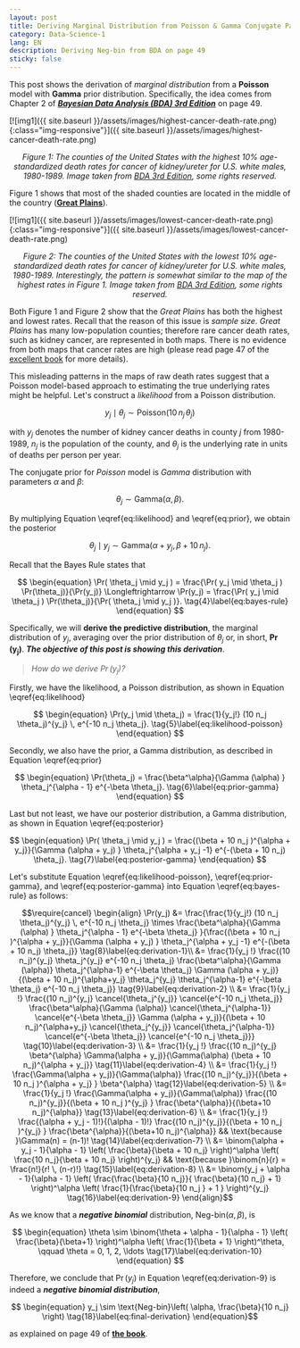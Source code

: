 ```yaml
---
layout: post
title: Deriving Marginal Distribution from Poisson & Gamma Conjugate Pair
category: Data-Science-1
lang: EN
description: Deriving Neg-bin from BDA on page 49
sticky: false
---
```


This post shows the derivation of _marginal distribution_ from a **Poisson** model with **Gamma** prior distribution. Specifically, the idea comes from Chapter 2 of [_**Bayesian Data Analysis (BDA) 3rd Edition**_](http://www.stat.columbia.edu/~gelman/book/BDA3.pdf) on page 49.    

[![img1]({{ site.baseurl }}/assets/images/highest-cancer-death-rate.png){:class="img-responsive"}]({{ site.baseurl }}/assets/images/highest-cancer-death-rate.png)*<center>$\pmb{\text{Figure 1}}$: The counties of the United States with the highest 10% age-standardized death rates for cancer of kidney/ureter for U.S. white males, 1980-1989. Image taken from <a href="http://www.stat.columbia.edu/~gelman/book/BDA3.pdf">BDA 3rd Edition</a>, some rights reserved.</center>*
     
$\text{Figure 1}$ shows that most of the shaded counties are located in the middle of the country ([**Great Plains**](https://en.wikipedia.org/wiki/Great_Plains)). 

[![img1]({{ site.baseurl }}/assets/images/lowest-cancer-death-rate.png){:class="img-responsive"}]({{ site.baseurl }}/assets/images/lowest-cancer-death-rate.png)*<center>$\pmb{\text{Figure 2}}$: The counties of the United States with the lowest 10% age-standardized death rates for cancer of kidney/ureter for U.S. white males, 1980-1989. Interestingly, the pattern is somewhat similar to the map of the highest rates in $\text{Figure 1}$. Image taken from <a href="http://www.stat.columbia.edu/~gelman/book/BDA3.pdf">BDA 3rd Edition</a>, some rights reserved.</center>*
    
Both $\text{Figure 1}$ and $\text{Figure 2}$ show that the _Great Plains_ has both the highest and lowest rates. Recall that the reason of this issue is _sample size_. _Great Plains_ has many low-population counties; therefore rare cancer death rates, such as kidney cancer, are represented in both maps. There is no evidence from both maps that cancer rates are high (please read page 47 of the [excellent book](http://www.stat.columbia.edu/~gelman/book/BDA3.pdf) for more details). 
    
This misleading patterns in the maps of raw death rates suggest that a Poisson model-based approach to estimating the true underlying rates might be helpful. Let's construct a _likelihood_ from a Poisson distribution.
   
$$ \begin{equation}
  y_j \mid \theta_j \sim \text{Poisson}(10 \, n_j \, \theta_j) \tag{1}\label{eq:likelihood}
\end{equation}$$  
   
with $y_j$ denotes the number of kidney cancer deaths in county $j$ from 1980-1989, $n_j$ is the population of the county, and $\theta_j$ is the underlying rate in units of deaths per person per year. 

The conjugate prior for _Poisson_ model is _Gamma_ distribution with parameters $\alpha$ and $\beta$:

$$ \begin{equation}
  \theta_j \sim \text{Gamma}(\alpha, \beta). \tag{2}\label{eq:prior}
\end{equation}$$

By multiplying Equation \eqref{eq:likelihood} and \eqref{eq:prior}, we obtain the posterior

$$ \begin{equation}
  \theta_j \mid y_j \sim \text{Gamma}(\alpha + y_j, \beta + 10 \, n_j). \tag{3}\label{eq:posterior}
\end{equation}$$

Recall that the Bayes Rule states that

$$ \begin{equation}
	\Pr( \theta_j \mid y_j ) = \frac{\Pr( y_j \mid \theta_j ) \Pr(\theta_j)}{\Pr(y_j)} \Longleftrightarrow \Pr(y_j) = \frac{\Pr( y_j \mid \theta_j ) \Pr(\theta_j)}{\Pr( \theta_j \mid y_j )}. \tag{4}\label{eq:bayes-rule}
\end{equation} $$

Specifically, we will **derive the predictive distribution**, the marginal distribution of $y_j$, averaging over the prior distribution of $\theta_j$ or, in short, $\pmb{\Pr(y_j)}$.  _**The objective of this post is showing this derivation**_.   

> _How do we derive $\Pr(y_j)$?_

Firstly, we have the likelihood, a Poisson distribution, as shown in Equation \eqref{eq:likelihood}

$$ \begin{equation}
	\Pr(y_j \mid \theta_j) = \frac{1}{y_j!} (10 n_j \theta_j)^{y_j} \, e^{-10  n_j  \theta_j}. \tag{5}\label{eq:likelihood-poisson}
\end{equation} $$ 

Secondly, we also have the prior, a Gamma distribution, as described in Equation \eqref{eq:prior}

$$ \begin{equation}
	\Pr(\theta_j) = \frac{\beta^\alpha}{\Gamma (\alpha) } \theta_j^{\alpha - 1} e^{-\beta \theta_j}. \tag{6}\label{eq:prior-gamma}
\end{equation} $$ 

Last but not least, we have our posterior distribution, a Gamma distribution, as shown in Equation \eqref{eq:posterior}

$$ \begin{equation}
	\Pr( \theta_j \mid y_j ) = \frac{(\beta + 10 n_j )^{\alpha + y_j}}{\Gamma (\alpha + y_j) } \theta_j^{\alpha + y_j -1} e^{-(\beta + 10 n_j) \theta_j}. \tag{7}\label{eq:posterior-gamma}
\end{equation} $$ 

Let's substitute Equation \eqref{eq:likelihood-poisson}, \eqref{eq:prior-gamma}, and \eqref{eq:posterior-gamma} into Equation \eqref{eq:bayes-rule} as follows:

$$\require{cancel} \begin{align}
	\Pr(y_j) &= \frac{\frac{1}{y_j!} (10 n_j \theta_j)^{y_j} \, e^{-10  n_j  \theta_j} \times \frac{\beta^\alpha}{\Gamma (\alpha) } \theta_j^{\alpha - 1} e^{-\beta \theta_j} }{\frac{(\beta + 10 n_j )^{\alpha + y_j}}{\Gamma (\alpha + y_j) } \theta_j^{\alpha + y_j -1} e^{-(\beta + 10 n_j) \theta_j}} \tag{8}\label{eq:derivation-1}\\
	         &= \frac{1}{y_j !} \frac{(10 n_j)^{y_j} \theta_j^{y_j} e^{-10 n_j \theta_j} \frac{\beta^\alpha}{\Gamma (\alpha)} \theta_j^{\alpha-1} e^{-\beta \theta_j} \Gamma (\alpha + y_j)}{(\beta + 10 n_j)^{\alpha+y_j} \theta_j^{y_j} \theta_j^{\alpha-1} e^{-\beta \theta_j} e^{-10 n_j \theta_j}} \tag{9}\label{eq:derivation-2} \\
	         &= \frac{1}{y_j !} \frac{(10 n_j)^{y_j} \cancel{\theta_j^{y_j}} \cancel{e^{-10 n_j \theta_j}} \frac{\beta^\alpha}{\Gamma (\alpha)} \cancel{\theta_j^{\alpha-1}} \cancel{e^{-\beta \theta_j}} \Gamma (\alpha + y_j)}{(\beta + 10 n_j)^{\alpha+y_j} \cancel{\theta_j^{y_j}} \cancel{\theta_j^{\alpha-1}} \cancel{e^{-\beta \theta_j}} \cancel{e^{-10 n_j \theta_j}}} \tag{10}\label{eq:derivation-3} \\
	         &= \frac{1}{y_j !} \frac{(10 n_j)^{y_j} \beta^{\alpha} \Gamma(\alpha + y_j)}{\Gamma(\alpha) (\beta + 10 n_j)^{\alpha + y_j}} \tag{11}\label{eq:derivation-4} \\
	         &= \frac{1}{y_j !} \frac{\Gamma(\alpha + y_j)}{\Gamma(\alpha)} \frac{(10 n_j)^{y_j}}{(\beta + 10 n_j )^{\alpha + y_j} } \beta^{\alpha} \tag{12}\label{eq:derivation-5} \\
	         &= \frac{1}{y_j !} \frac{\Gamma(\alpha + y_j)}{\Gamma(\alpha)} \frac{(10 n_j)^{y_j}}{(\beta + 10 n_j )^{y_j} } \frac{\beta^{\alpha}}{(\beta+10 n_j)^{\alpha}} \tag{13}\label{eq:derivation-6} \\	         
			 &= \frac{1}{y_j !} \frac{(\alpha + y_j - 1)!}{(\alpha - 1)!} \frac{(10 n_j)^{y_j}}{(\beta + 10 n_j )^{y_j} } \frac{\beta^{\alpha}}{(\beta+10 n_j)^{\alpha}} && \text{because }\Gamma(n) = (n-1)! \tag{14}\label{eq:derivation-7} \\
			 &= \binom{\alpha + y_j - 1}{\alpha - 1} \left( \frac{\beta}{\beta + 10 n_j} \right)^\alpha \left( \frac{10 n_j}{\beta + 10 n_j} \right)^{y_j} && \text{because }\binom{n}{r} = \frac{n!}{r! \, (n-r)!} \tag{15}\label{eq:derivation-8} \\ 	         	         
			 &= \binom{y_j + \alpha - 1}{\alpha - 1} \left( \frac{\frac{\beta}{10 n_j}}{ \frac{\beta}{10 n_j} + 1} \right)^\alpha \left( \frac{1}{\frac{\beta}{10 n_j } + 1 } \right)^{y_j}  \tag{16}\label{eq:derivation-9}
\end{align}$$
    
As we know that a **_negative binomial_** distribution, $\text{Neg-bin}(\alpha, \beta)$, is

$$ \begin{equation}
	\theta \sim \binom{\theta + \alpha - 1}{\alpha - 1} \left( \frac{\beta}{\beta+1} \right)^\alpha \left( \frac{1}{\beta + 1} \right)^\theta, \qquad \theta = 0, 1, 2, \ldots \tag{17}\label{eq:derivation-10}
\end{equation} $$

Therefore, we conclude that $\Pr(y_j)$ in Equation \eqref{eq:derivation-9} is indeed a **_negative binomial distribution_**,

$$ \begin{equation}
	y_j \sim \text{Neg-bin}\left( \alpha, \frac{\beta}{10 n_j} \right) \tag{18}\label{eq:final-derivation}
\end{equation}$$

as explained on page 49 of [**the book**](http://www.stat.columbia.edu/~gelman/book/BDA3.pdf).
